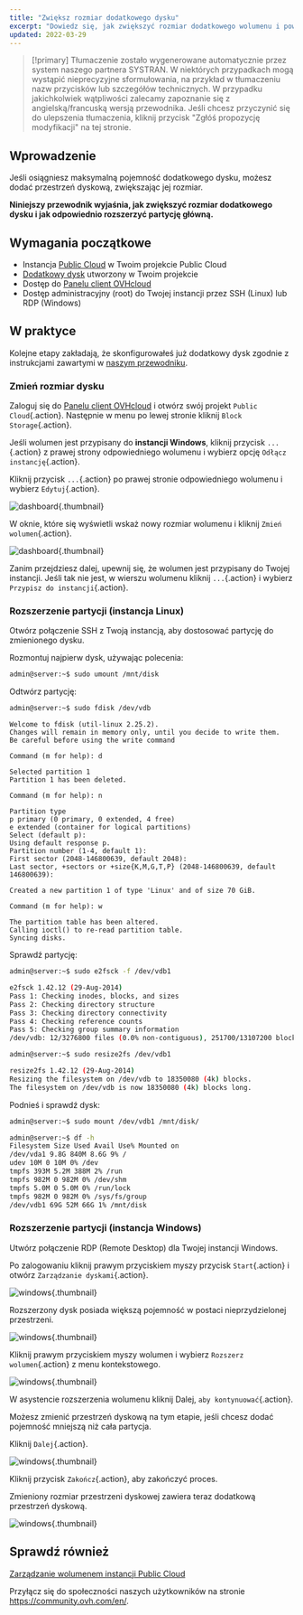 ```yaml
---
title: "Zwiększ rozmiar dodatkowego dysku"
excerpt: "Dowiedz się, jak zwiększyć rozmiar dodatkowego wolumenu i powiększyć jego partycję główną"
updated: 2022-03-29
---
```


> [!primary]
> Tłumaczenie zostało wygenerowane automatycznie przez system naszego partnera SYSTRAN. W niektórych przypadkach mogą wystąpić nieprecyzyjne sformułowania, na przykład w tłumaczeniu nazw przycisków lub szczegółów technicznych. W przypadku jakichkolwiek wątpliwości zalecamy zapoznanie się z angielską/francuską wersją przewodnika. Jeśli chcesz przyczynić się do ulepszenia tłumaczenia, kliknij przycisk "Zgłóś propozycję modyfikacji" na tej stronie.
> 

## Wprowadzenie

Jeśli osiągniesz maksymalną pojemność dodatkowego dysku, możesz dodać przestrzeń dyskową, zwiększając jej rozmiar. 

**Niniejszy przewodnik wyjaśnia, jak zwiększyć rozmiar dodatkowego dysku i jak odpowiednio rozszerzyć partycję główną.**

## Wymagania początkowe

- Instancja [Public Cloud](https://www.ovhcloud.com/pl/public-cloud/) w Twoim projekcie Public Cloud
- [Dodatkowy dysk](/pages/public_cloud/compute/create_and_configure_an_additional_disk_on_an_instance) utworzony w Twoim projekcie
- Dostęp do [Panelu client OVHcloud](https://www.ovh.com/auth/?action=gotomanager&from=https://www.ovh.pl/&ovhSubsidiary=pl)
- Dostęp administracyjny (root) do Twojej instancji przez SSH (Linux) lub RDP (Windows)

## W praktyce

Kolejne etapy zakładają, że skonfigurowałeś już dodatkowy dysk zgodnie z instrukcjami zawartymi w [naszym przewodniku](/pages/public_cloud/compute/create_and_configure_an_additional_disk_on_an_instance).

### Zmień rozmiar dysku

Zaloguj się do [Panelu client OVHcloud](https://www.ovh.com/auth/?action=gotomanager&from=https://www.ovh.pl/&ovhSubsidiary=pl) i otwórz swój projekt `Public Cloud`{.action}. Następnie w menu po lewej stronie kliknij `Block Storage`{.action}.

Jeśli wolumen jest przypisany do **instancji Windows**, kliknij przycisk `...`{.action} z prawej strony odpowiedniego wolumenu i wybierz opcję `Odłącz instancję`{.action}.

Kliknij przycisk `...`{.action} po prawej stronie odpowiedniego wolumenu i wybierz `Edytuj`{.action}.

![dashboard](images/increase-disk-02.png){.thumbnail}

W oknie, które się wyświetli wskaż nowy rozmiar wolumenu i kliknij `Zmień wolumen`{.action}.

![dashboard](images/increase-disk-03.png){.thumbnail}

Zanim przejdziesz dalej, upewnij się, że wolumen jest przypisany do Twojej instancji. Jeśli tak nie jest, w wierszu wolumenu kliknij `...`{.action} i wybierz `Przypisz do instancji`{.action}.

### Rozszerzenie partycji (instancja Linux)

Otwórz połączenie SSH z Twoją instancją, aby dostosować partycję do zmienionego dysku.

Rozmontuj najpierw dysk, używając polecenia:

```bash
admin@server:~$ sudo umount /mnt/disk
```

Odtwórz partycję:

```bash
admin@server:~$ sudo fdisk /dev/vdb
```
```console
Welcome to fdisk (util-linux 2.25.2).
Changes will remain in memory only, until you decide to write them.
Be careful before using the write command
```
```console
Command (m for help): d

Selected partition 1
Partition 1 has been deleted.
```
```console
Command (m for help): n

Partition type
p primary (0 primary, 0 extended, 4 free)
e extended (container for logical partitions)
Select (default p):
Using default response p.
Partition number (1-4, default 1):
First sector (2048-146800639, default 2048):
Last sector, +sectors or +size{K,M,G,T,P} (2048-146800639, default 146800639):

Created a new partition 1 of type 'Linux' and of size 70 GiB.
```
```console
Command (m for help): w

The partition table has been altered.
Calling ioctl() to re-read partition table.
Syncing disks.
```

Sprawdź partycję:

```bash
admin@server:~$ sudo e2fsck -f /dev/vdb1

e2fsck 1.42.12 (29-Aug-2014)
Pass 1: Checking inodes, blocks, and sizes
Pass 2: Checking directory structure
Pass 3: Checking directory connectivity
Pass 4: Checking reference counts
Pass 5: Checking group summary information
/dev/vdb: 12/3276800 files (0.0% non-contiguous), 251700/13107200 blocks
```

```bash
admin@server:~$ sudo resize2fs /dev/vdb1

resize2fs 1.42.12 (29-Aug-2014)
Resizing the filesystem on /dev/vdb to 18350080 (4k) blocks.
The filesystem on /dev/vdb is now 18350080 (4k) blocks long.
```

Podnieś i sprawdź dysk:

```bash
admin@server:~$ sudo mount /dev/vdb1 /mnt/disk/
```

```bash
admin@server:~$ df -h
Filesystem Size Used Avail Use% Mounted on
/dev/vda1 9.8G 840M 8.6G 9% /
udev 10M 0 10M 0% /dev
tmpfs 393M 5.2M 388M 2% /run
tmpfs 982M 0 982M 0% /dev/shm
tmpfs 5.0M 0 5.0M 0% /run/lock
tmpfs 982M 0 982M 0% /sys/fs/group
/dev/vdb1 69G 52M 66G 1% /mnt/disk
```

### Rozszerzenie partycji (instancja Windows)

Utwórz połączenie RDP (Remote Desktop) dla Twojej instancji Windows.

Po zalogowaniu kliknij prawym przyciskiem myszy przycisk `Start`{.action} i otwórz `Zarządzanie dyskami`{.action}.

![windows](images/resize-win-01.png){.thumbnail}

Rozszerzony dysk posiada większą pojemność w postaci nieprzydzielonej przestrzeni.

![windows](images/resize-win-02.png){.thumbnail}

Kliknij prawym przyciskiem myszy wolumen i wybierz `Rozszerz wolumen`{.action} z menu kontekstowego.

![windows](images/resize-win-03.png){.thumbnail}

W asystencie rozszerzenia wolumenu kliknij Dalej, `aby kontynuować`{.action}.

Możesz zmienić przestrzeń dyskową na tym etapie, jeśli chcesz dodać pojemność mniejszą niż cała partycja.

Kliknij `Dalej`{.action}.

![windows](images/resize-win-04.png){.thumbnail}

Kliknij przycisk `Zakończ`{.action}, aby zakończyć proces.

Zmieniony rozmiar przestrzeni dyskowej zawiera teraz dodatkową przestrzeń dyskową.

![windows](images/resize-win-05.png){.thumbnail}

## Sprawdź również

[Zarządzanie wolumenem instancji Public Cloud](/pages/public_cloud/compute/create_and_configure_an_additional_disk_on_an_instance)

Przyłącz się do społeczności naszych użytkowników na stronie <https://community.ovh.com/en/>.